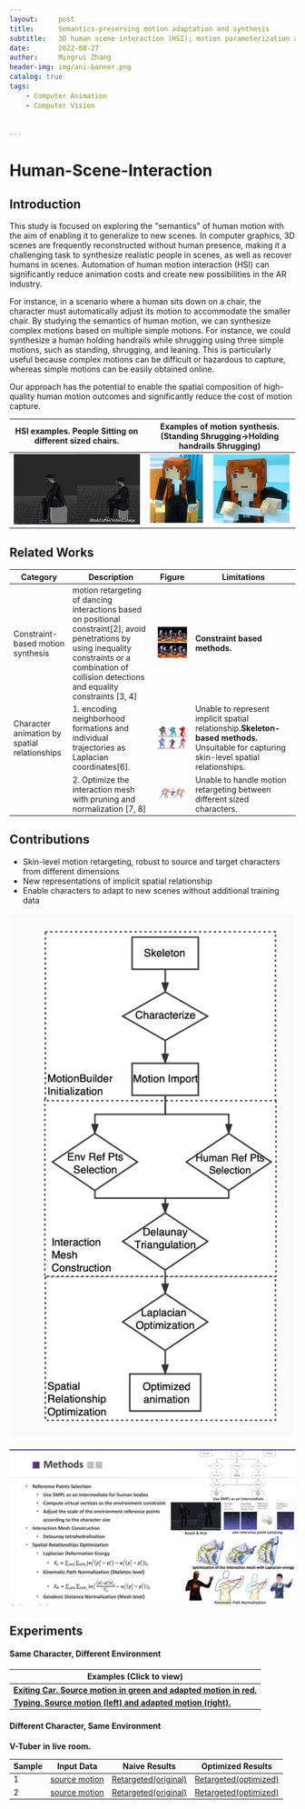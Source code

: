 ```yaml
---
layout:     post
title:      Semantics-preserving motion adaptation and synthesis
subtitle:   3D human scene interaction (HSI); motion parameterization and human motion synthesis
date:       2022-08-27
author:     Mingrui Zhang
header-img: img/ani-banner.png
catalog: true
tags:
    - Computer Animation
    - Computer Vision


---
```



# Human-Scene-Interaction

## Introduction

This study is focused on exploring the "semantics" of human motion with the aim of enabling it to generalize to new scenes. In computer graphics, 3D scenes are frequently reconstructed without human presence, making it a challenging task to synthesize realistic people in scenes, as well as recover humans in scenes. Automation of human motion interaction (HSI) can significantly reduce animation costs and create new possibilities in the AR industry.

For instance, in a scenario where a human sits down on a chair, the character must automatically adjust its motion to accommodate the smaller chair. By studying the semantics of human motion, we can synthesize complex motions based on multiple simple motions. For instance, we could synthesize a human holding handrails while shrugging using three simple motions, such as standing, shrugging, and leaning. This is particularly useful because complex motions can be difficult or hazardous to capture, whereas simple motions can be easily obtained online.

Our approach has the potential to enable the spatial composition of high-quality human motion outcomes and significantly reduce the cost of motion capture.

| HSI examples. People Sitting on different sized chairs. | Examples of motion synthesis.(Standing Shrugging->Holding handrails Shrugging) |
| ------------------------------------------------------- | ------------------------------------------------------------ |
| ![HSI examples](img/ani-i1.png)                         | ![examples](img/ani-i2.png)                                  |



## Related Works

| **Category**                                 | Description                                                  | Figure                      | Limitations                                                  |
| -------------------------------------------- | ------------------------------------------------------------ | --------------------------- | ------------------------------------------------------------ |
| Constraint-based motion synthesis            | motion retargeting of dancing interactions based on positional constraint[2], avoid penetrations by using inequality constraints or a combination of collision detections and equality constraints [3, 4] | ![examples](img/ani-r1.png) | **Constraint** **based** **methods.**                        |
| Character animation by spatial relationships | 1. encoding neighborhood formations and individual trajectories as Laplacian coordinates[6]. | ![examples](img/ani-r2.png) | Unable to represent implicit spatial relationship.**Skeleton-based** **methods.** Unsuitable for capturing skin-level spatial relationships. |
|                                              | 2. Optimize the interaction mesh with pruning and normalization [7, 8] | ![examples](img/ani-r3.png) | Unable to handle motion retargeting between different sized characters. |



## Contributions

- Skin-level motion retargeting, robust to source and target characters from different dimensions
-  New representations of implicit spatial relationship
-  Enable characters to adapt to new scenes without additional training data

![examples](img/ani-o1.png)



![examples](img/ani-m0.png)

## Experiments



#### Same Character, Different Environment

| Examples (Click to view)                                     |
| ------------------------------------------------------------ |
| [**Exiting** **Car.** **Source** **motion** **in** **green** **and** **adapted** **motion** **in** **red.**](https://www.youtube.com/watch?v=ChwtiJH_kxs) |
| [**Typing.** **Source** **motion** **(left)** **and** **adapted** **motion** **(right).**](https://www.youtube.com/watch?v=-h9FlnuqqTI) |



#### Different Character, Same Environment

**V-Tuber** **in** **live** **room.**

| Sample | Input Data                                                  | Naive Results                                                | Optimized Results                                            |
| ------ | ----------------------------------------------------------- | ------------------------------------------------------------ | ------------------------------------------------------------ |
| 1      | [source motion](https://www.youtube.com/shorts/03UXyakbqEs) | [Retargeted(original)](https://www.youtube.com/watch?v=iClpQllxLVs) | [Retargeted(optimized)](https://www.youtube.com/watch?v=mliP0X2mKZA) |
| 2      | [source motion](https://www.youtube.com/shorts/pvPmi9INIlE) | [Retargeted(original)](https://www.youtube.com/watch?v=Bo3yYgoOtD8) | [Retargeted(optimized)](https://www.youtube.com/watch?v=WQ4dLA_UNXw) |
